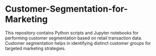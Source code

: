 # Customer-Segmentation-for-Marketing

This repository contains Python scripts and Jupyter notebooks for performing customer segmentation based on retail transaction data. Customer segmentation helps in identifying distinct customer groups for targeted marketing strategies.
